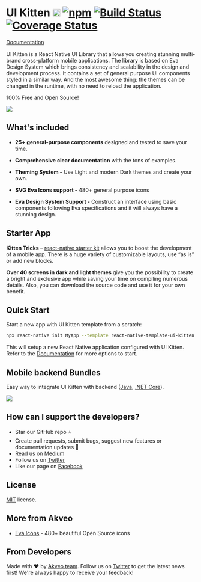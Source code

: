 
# UI Kitten [<img src="https://i.imgur.com/oMcxwZ0.png" alt="Eva Design System" height="20px" />][link:eva] [![npm][badge:license]]() [![Build Status][badge:travis]][link:travis] [![Coverage Status][badge:coveralls]][link:coveralls]

[Documentation][link:doc-homepage]

UI Kitten is a React Native UI Library that allows you creating stunning multi-brand cross-platform mobile applications. 
The library is based on Eva Design System which brings consistency and scalability in the design and development process. 
It contains a set of general purpose UI components styled in a similar way. 
And the most awesome thing: the themes can be changed in the runtime, with no need to reload the application.

100% Free and Open Source!

[<img src="https://i.imgur.com/pYl0trU.jpg">][link:doc-homepage]

## What's included

- **25+ general-purpose components** designed and tested to save your time.

- **Comprehensive clear documentation** with the tons of examples.

- **Theming System -** Use Light and modern Dark themes and create your own.

- **SVG Eva Icons support -** 480+ general purpose icons

- **Eva Design System Support -** Construct an interface using basic components following Eva specifications and it will always have a stunning design.

## Starter App

**Kitten Tricks** – [react-native starter kit][link:kitten-tricks] allows you to boost the development of a mobile app.
There is a huge variety of customizable layouts, use “as is” or add new blocks.

**Over 40 screens in dark and light themes** give you the possibility to create a bright and exclusive app while saving your time on compiling numerous details.  Also, you can download the source code and use it for your own benefit.  

## Quick Start

Start a new app with UI Kitten template from a scratch:

```bash
npx react-native init MyApp --template react-native-template-ui-kitten
```

This will setup a new React Native application configured with UI Kitten.
Refer to the [Documentation][link:doc-where-start] for more options to start.

## Mobile backend Bundles

Easy way to integrate UI Kitten with backend ([Java][link:ui-kitten-bundle-java], [.NET Core][link:ui-kitten-bundle-dotnet-core]).

[<img src="https://i.imgur.com/HVNZQGR.jpg">][link:ui-kitten-bundles]

## How can I support the developers?
- Star our GitHub repo :star:
- Create pull requests, submit bugs, suggest new features or documentation updates :wrench:
- Read us on [Medium][link:akveo-medium]
- Follow us on [Twitter][link:akveo-twitter]
- Like our page on [Facebook][link:akveo-facebook]

## License
[MIT](LICENSE.txt) license.

## More from Akveo
- [Eva Icons][link:eva-icons] - 480+ beautiful Open Source icons

## From Developers
Made with :heart: by [Akveo team][link:akveo-homepage]. Follow us on [Twitter][link:akveo-twitter] to get the latest news first!
We're always happy to receive your feedback!

[badge:license]: https://img.shields.io/npm/l/react-native-ui-kitten.svg
[badge:travis]: https://travis-ci.com/akveo/react-native-ui-kitten.svg?branch=master
[badge:coveralls]: https://coveralls.io/repos/github/akveo/react-native-ui-kitten/badge.svg?branch=master

[link:eva]: https://eva.design
[link:travis]: https://travis-ci.com/akveo/react-native-ui-kitten
[link:coveralls]: https://coveralls.io/github/akveo/react-native-ui-kitten?branch=master
[link:doc-homepage]: https://akveo.github.io/react-native-ui-kitten
[link:doc-where-start]: https://akveo.github.io/react-native-ui-kitten/docs/getting-started/where-to-start
[link:kitten-tricks]: https://github.com/akveo/kittenTricks
[link:eva-icons]: https://github.com/akveo/eva-icons
[link:akveo-homepage]: https://akveo.com
[link:akveo-medium]: https://medium.com/akveo-engineering
[link:akveo-twitter]: https://twitter.com/akveo_inc
[link:akveo-facebook]: https://www.facebook.com/akveo
[link:ui-kitten-bundles]: https://bit.ly/2MjefPY
[link:ui-kitten-bundle-java]: http://bit.ly/2MYmOPp
[link:ui-kitten-bundle-dotnet-core]: http://bit.ly/31gIBqp
